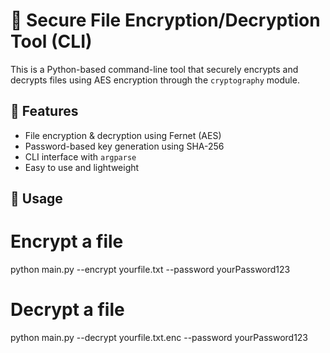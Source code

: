 # 🔐 Secure File Encryption/Decryption Tool (CLI)

This is a Python-based command-line tool that securely encrypts and decrypts files using AES encryption through the `cryptography` module.

## 🔧 Features
- File encryption & decryption using Fernet (AES)
- Password-based key generation using SHA-256
- CLI interface with `argparse`
- Easy to use and lightweight

## 🚀 Usage

# Encrypt a file
python main.py --encrypt yourfile.txt --password yourPassword123

# Decrypt a file
python main.py --decrypt yourfile.txt.enc --password yourPassword123

